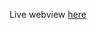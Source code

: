 Live webview [here](https://healthcare-data-visualizationgit-ggtf8gueg86vmcqh6rrjnh.streamlit.app/)
